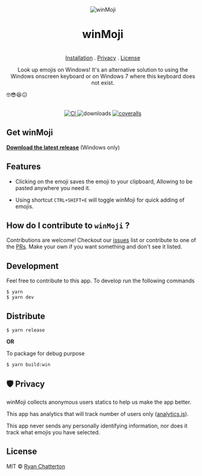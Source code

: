 <div align="center">
    <img src="https://github.com/ryanSN/winmoji/blob/master/winMoji.gif" alt="winMoji" title="winMoji" />
    <h1>winMoji</h1>
</div>

<p align="center">
  <br>
  <a href="#get-winmoji">Installation</a>
  .
  <a href="#shield-privacy">Privacy</a>
  .
  <a href="#license">License</a>
  <br/>
</p>

<p align="center">
Look up emojis on Windows! It's an alternative solution to using the Windows onscreen keyboard or on Windows 7 where this keyboard does not exist.

🤓😎😆😐
<br/>
<br/>

</p>

<p align="center">
  <a href="https://github.com/ryanSN/winmoji/actions?query=workflow%3ACI">
    <image src="https://github.com/ryanSN/winmoji/workflows/CI/badge.svg" alt="CI">
  </a>
    <image src="https://img.shields.io/github/downloads/ryansn/winmoji/total" alt="downloads">
  <a href="https://coveralls.io/github/ryanSN/winmoji">
    <image src="https://coveralls.io/repos/github/ryanSN/winmoji/badge.svg" alt="coveralls">
  </a>
</p>

## Get winMoji

**[Download the latest release](https://github.com/ryanSN/winmoji/releases)** (Windows only)

## Features

- Clicking on the emoji saves the emoji to your clipboard, Allowing to be pasted anywhere you need it.

- Using shortcut `CTRL+SHIFT+E` will toggle winMoji for quick adding of emojis.

## How do I contribute to `winMoji` ?

Contributions are welcome! Checkout our [issues](https://github.com/ryansn/winMoji/issues) list or contribute to one of the [PRs](https://github.com/ryansn/winMoji/pulls).
Make your own if you want something and don't see it listed.

## Development

Feel free to contribute to this app. To develop run the following commands

```
$ yarn
$ yarn dev
```

## Distribute

```
$ yarn release
```

**OR**

To package for debug purpose

```
$ yarn build:win
```

## :shield: Privacy

winMoji collects anonymous users statics to help us make the app better.

This app has analytics that will track number of users only ([analytics.js](https://github.com/ryansn/winmoji/blob/master/electron/helpers/analytics.ts)).

This app never sends any personally identifying information, nor does it track what emojis you have selected.

## License

MIT © [Ryan Chatterton](./LICENSE.md)
